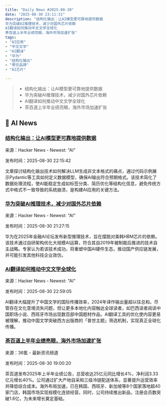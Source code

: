 ```yaml
---
title: "Daily News #2025-08-30"
date: "2025-08-30 23:11:31"
description: "结构化输出：让AI模型更可靠地提供数据
华为突破AI推理技术，减少对国外芯片依赖
AI翻译如何推动中文文学全球化
茶百道上半年业绩亮眼，海外市场加速扩张"
tags: 
- "AI应用"
- "中文文学"
- "AI翻译"
- "华为"
- "结构化输出"
- "茶饮品牌"
- "AI芯片"

---
```


> - 结构化输出：让AI模型更可靠地提供数据
> - 华为突破AI推理技术，减少对国外芯片依赖
> - AI翻译如何推动中文文学全球化
> - 茶百道上半年业绩亮眼，海外市场加速扩张

## 🤖 AI News

### [结构化输出：让AI模型更可靠地提供数据](https://ouachitalabs.com/blog/posts/structured-outputs.html)

来源：Hacker News - Newest: "AI"

发布时间：2025-08-30 22:15:42

文章探讨结构化输出技术如何解决LLM生成非文本格式的痛点，通过代码示例展示Pydantic等工具如何定义数据模型，确保AI输出符合预期格式。该技术简化了数据处理流程，使AI能稳定生成如标签分类、简历优化等结构化信息，避免传统方式中格式不一致导致的系统崩溃，是构建AI应用的关键方法。

### [华为突破AI推理技术，减少对国外芯片依赖](https://basanzietech.blogspot.com/2025/08/huawei-targets-ai-independence-with-new.html)

来源：Hacker News - Newest: "AI"

发布时间：2025-08-30 21:27:15

华为在2025年金融AI论坛发布新型推理技术，旨在摆脱对美韩HBM芯片的依赖。该技术通过自研架构优化大规模AI运算，符合其自2019年被制裁后推进的技术自主战略。专家认为若该技术成功，将重塑中国AI硬件生态，推动国产供应链发展，并可能引发其他科技企业效仿。

### [AI翻译如何推动中文文学全球化](https://www.thenexus.media/ai-translation-is-killing-chinese-literature-and-thats-actually-good/)

来源：Hacker News - Newest: "AI"

发布时间：2025-08-30 22:59:05

AI翻译大幅提升了中国文学的国际传播效率，2024年译作输出量超以往总和。尽管存在文化意境流失问题，但让更多本地化内容触达全球读者，如巴西读者阅读中国职场小说、西班牙市场出现数百部中国题材作品。AI翻译工具的优化使内容更易被理解，推动中国文学突破西方出版商的「普世主题」筛选机制，实现真正全球化传播。

### [茶百道上半年业绩亮眼，海外市场加速扩张](https://www.36kr.com/p/3445063588927106)

来源：36氪 - 最新资讯频道

发布时间：2025-08-30 19:00:20

茶百道发布2025年上半年业绩公告，总营收达25亿元同比增长4%，净利润3.33亿元增长40%。公司通过扩大产地自采和三级冷链配送体系，显著提升运营效率并降低综合成本。海外布局加速，已在韩国、西班牙、新加坡等8个国家落地超40家门店，韩国市场实现规模化连锁经营。同时，公司持续推出新品，注册会员数突破1.6亿，为未来增长奠定基础。
